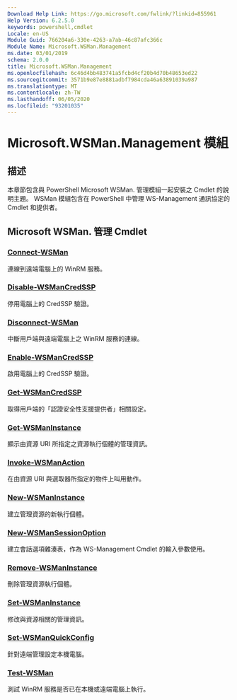 ```yaml
---
Download Help Link: https://go.microsoft.com/fwlink/?linkid=855961
Help Version: 6.2.5.0
keywords: powershell,cmdlet
Locale: en-US
Module Guid: 766204a6-330e-4263-a7ab-46c87afc366c
Module Name: Microsoft.WSMan.Management
ms.date: 03/01/2019
schema: 2.0.0
title: Microsoft.WSMan.Management
ms.openlocfilehash: 6c46d4bb483741a5fcbd4cf20b4d70b48653ed22
ms.sourcegitcommit: 3571b9e87e8881adbf7984cda46a63891039a987
ms.translationtype: MT
ms.contentlocale: zh-TW
ms.lasthandoff: 06/05/2020
ms.locfileid: "93201035"
---
```

# Microsoft.WSMan.Management 模組

## 描述

本章節包含與 PowerShell Microsoft WSMan. 管理模組一起安裝之 Cmdlet 的說明主題。 WSMan 模組包含在 PowerShell 中管理 WS-Management 通訊協定的 Cmdlet 和提供者。

## Microsoft WSMan. 管理 Cmdlet

### [Connect-WSMan](Connect-WSMan.md)
連線到遠端電腦上的 WinRM 服務。

### [Disable-WSManCredSSP](Disable-WSManCredSSP.md)
停用電腦上的 CredSSP 驗證。

### [Disconnect-WSMan](Disconnect-WSMan.md)
中斷用戶端與遠端電腦上之 WinRM 服務的連線。

### [Enable-WSManCredSSP](Enable-WSManCredSSP.md)
啟用電腦上的 CredSSP 驗證。

### [Get-WSManCredSSP](Get-WSManCredSSP.md)
取得用戶端的「認證安全性支援提供者」相關設定。

### [Get-WSManInstance](Get-WSManInstance.md)
顯示由資源 URI 所指定之資源執行個體的管理資訊。

### [Invoke-WSManAction](Invoke-WSManAction.md)
在由資源 URI 與選取器所指定的物件上叫用動作。

### [New-WSManInstance](New-WSManInstance.md)
建立管理資源的新執行個體。

### [New-WSManSessionOption](New-WSManSessionOption.md)
建立會話選項雜湊表，作為 WS-Management Cmdlet 的輸入參數使用。

### [Remove-WSManInstance](Remove-WSManInstance.md)
刪除管理資源執行個體。

### [Set-WSManInstance](Set-WSManInstance.md)
修改與資源相關的管理資訊。

### [Set-WSManQuickConfig](Set-WSManQuickConfig.md)
針對遠端管理設定本機電腦。

### [Test-WSMan](Test-WSMan.md)
測試 WinRM 服務是否已在本機或遠端電腦上執行。
